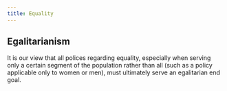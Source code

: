 ```yaml
---
title: Equality
---
```

## Egalitarianism

It is our view that all polices regarding equality, especially when serving only a certain segment of the population rather than all (such as a policy applicable only to women or men), must ultimately serve an egalitarian end goal.